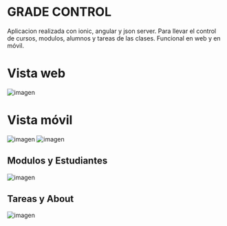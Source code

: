 # GRADE CONTROL
Aplicacion realizada con ionic, angular y json server. 
Para llevar el control de cursos, modulos, alumnos y tareas de las clases.
Funcional en web y en móvil.


# Vista web

![imagen](https://user-images.githubusercontent.com/74043250/213555418-a48f0c8c-5ebb-4513-9cfb-a3db58e5b13c.png)

# Vista móvil

![imagen](https://user-images.githubusercontent.com/74043250/213555533-72ded100-0f9e-437e-8b76-93c1824a53ed.png)
![imagen](https://user-images.githubusercontent.com/74043250/219872690-60eda332-2b81-43b5-8b57-974671111080.png)

## Modulos y Estudiantes
![imagen](https://user-images.githubusercontent.com/74043250/213750120-fe1a2a6a-f2ad-41c5-9cb3-27374567bef6.png)

## Tareas y About
![imagen](https://user-images.githubusercontent.com/74043250/213750437-3c1621b2-f5ca-4722-b536-1ff9faaede03.png)

